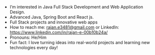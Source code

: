 - I’m interested in Java Full Stack Development and Web Application Design.
- Advanced Java, Spring Boot and React js.
- Full Stack projects and innovative web apps
- How to reach me: rajan.e3481@gmail.com or 
                 LinkedIn: https://www.linkedin.com/in/rajan-e-00b10b24a/
- Pronouns: He/Him
- Fun fact: I love turning ideas into real-world projects and learning new technologies every day!

<!---
RajanRaj77/RajanRaj77 is a ✨ special ✨ repository because its `README.md` (this file) appears on your GitHub profile.
You can click the Preview link to take a look at your changes.
--->
